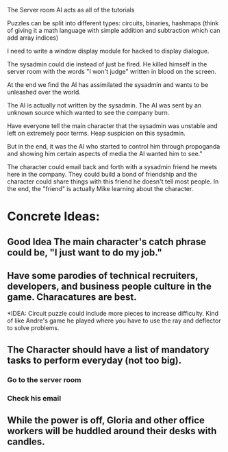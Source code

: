 The Server room AI acts as all of the tutorials

Puzzles can be split into different types: circuits, binaries, hashmaps (think of giving it a math language with simple addition and subtraction which can add array indices)

I need to write a window display module for hacked to display dialogue.


The sysadmin could die instead of just be fired.  He killed himself in the server room with the words "I won't judge" written in blood on the screen.

At the end we find the AI has assimilated the sysadmin and wants to be unleashed over the world.

The AI is actually not written by the sysadmin.  The AI was sent by an unknown source which wanted to see the company burn.

Have everyone tell the main character that the sysadmin was unstable and left on extremely poor terms.  Heap suspicion on this sysadmin.

But in the end, it was the AI who started to control him through propoganda and showing him certain aspects of media the AI wanted him to see."

The character could email back and forth with a sysadmin friend he meets here in the company.  They could build a bond of friendship and the character could share things with this friend he doesn't tell most people.
In the end, the "friend" is actually Mike learning about the character.

# Concrete Ideas:

## Good Idea The main character's catch phrase could be, "I just want to do my job."

## Have some parodies of technical recruiters, developers, and business people culture in the game.  Characatures are best.

*IDEA: Circuit puzzle could include more pieces to increase difficulty.  Kind of like Andre's game he played where you have to use the ray and deflector to solve problems.

## The Character should have a list of mandatory tasks to perform everyday (not too big).
### Go to the server room 
### Check his email

## While the power is off, Gloria and other office workers will be huddled around their desks with candles.
